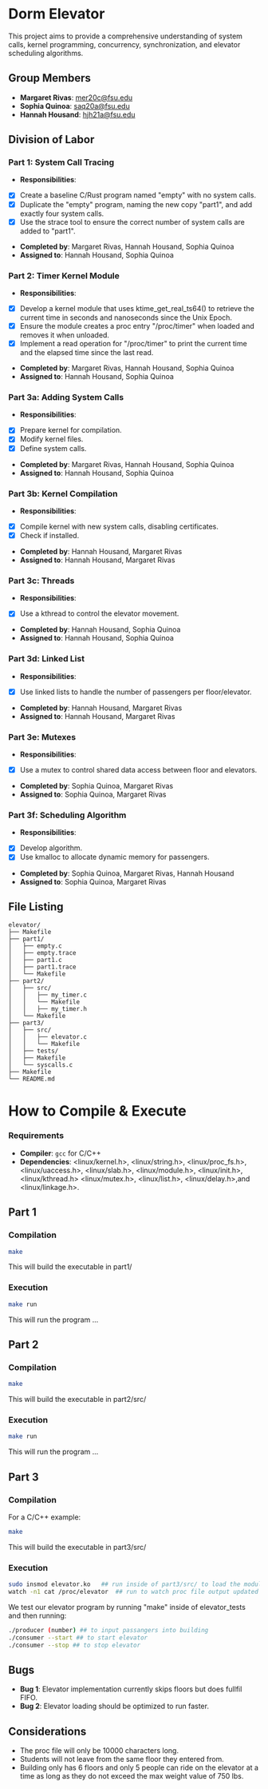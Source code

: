 # Dorm Elevator

This project aims to provide a comprehensive understanding of system calls, kernel programming, concurrency, synchronization, and elevator scheduling algorithms. 

## Group Members
- **Margaret Rivas**: mer20c@fsu.edu
- **Sophia Quinoa**: saq20a@fsu.edu
- **Hannah Housand**: hjh21a@fsu.edu

## Division of Labor

### Part 1: System Call Tracing
- **Responsibilities**:
- [X] Create a baseline C/Rust program named "empty" with no system calls.
- [X] Duplicate the "empty" program, naming the new copy "part1", and add exactly four system calls.
- [X] Use the strace tool to ensure the correct number of system calls are added to "part1".
- **Completed by**: Margaret Rivas, Hannah Housand, Sophia Quinoa
- **Assigned to**: Hannah Housand, Sophia Quinoa


### Part 2: Timer Kernel Module
- **Responsibilities**:
- [X] Develop a kernel module that uses ktime_get_real_ts64() to retrieve the current time in seconds and nanoseconds since the Unix Epoch.
- [X] Ensure the module creates a proc entry "/proc/timer" when loaded and removes it when unloaded.
- [X] Implement a read operation for "/proc/timer" to print the current time and the elapsed time since the last read.
- **Completed by**: Margaret Rivas, Hannah Housand, Sophia Quinoa
- **Assigned to**: Hannah Housand, Sophia Quinoa

### Part 3a: Adding System Calls
- **Responsibilities**:
- [X] Prepare kernel for compilation.
- [X] Modify kernel files.
- [X] Define system calls.
- **Completed by**: Margaret Rivas, Hannah Housand, Sophia Quinoa
- **Assigned to**: Hannah Housand, Sophia Quinoa

### Part 3b: Kernel Compilation
- **Responsibilities**:
- [X] Compile kernel with new system calls, disabling certificates.
- [X] Check if installed.
- **Completed by**: Hannah Housand, Margaret Rivas
- **Assigned to**: Hannah Housand, Margaret Rivas


### Part 3c: Threads
- **Responsibilities**:
- [X] Use a kthread to control the elevator movement.
- **Completed by**: Hannah Housand, Sophia Quinoa
- **Assigned to**: Hannah Housand, Sophia Quinoa

### Part 3d: Linked List
- **Responsibilities**:
- [X] Use linked lists to handle the number of passengers per floor/elevator.
- **Completed by**: Hannah Housand, Margaret Rivas
- **Assigned to**: Hannah Housand, Margaret Rivas

### Part 3e: Mutexes
- **Responsibilities**:
- [X] Use a mutex to control shared data access between floor and elevators.
- **Completed by**: Sophia Quinoa, Margaret Rivas
- **Assigned to**: Sophia Quinoa, Margaret Rivas

### Part 3f: Scheduling Algorithm
- **Responsibilities**:
- [X] Develop algorithm.
- [X] Use kmalloc to allocate dynamic memory for passengers.
- **Completed by**: Sophia Quinoa, Margaret Rivas, Hannah Housand
- **Assigned to**: Sophia Quinoa, Margaret Rivas

## File Listing
```
elevator/
├── Makefile
├── part1/
│   ├── empty.c
│   ├── empty.trace
│   ├── part1.c
│   ├── part1.trace
│   └── Makefile
├── part2/
│   ├── src/
│   │   ├── my_timer.c
│   │   └── Makefile
│   │   ├── my_timer.h
│   └── Makefile
├── part3/
│   ├── src/
│   │   ├── elevator.c
│   │   └── Makefile
│   ├── tests/
│   ├── Makefile
│   └── syscalls.c
├── Makefile
└── README.md

```
# How to Compile & Execute

### Requirements
- **Compiler**: `gcc` for C/C++
- **Dependencies**: <linux/kernel.h>, <linux/string.h>, <linux/proc_fs.h>, <linux/uaccess.h>,  <linux/slab.h>, <linux/module.h>, <linux/init.h>, <linux/kthread.h>
  <linux/mutex.h>, <linux/list.h>, <linux/delay.h>,and <linux/linkage.h>.

## Part 1

### Compilation
```bash
make
```
This will build the executable in part1/
### Execution
```bash
make run
```
This will run the program ...

## Part 2

### Compilation
```bash
make
```
This will build the executable in part2/src/
### Execution
```bash
make run
```
This will run the program ...


## Part 3

### Compilation
For a C/C++ example:
```bash
make
```
This will build the executable in part3/src/
### Execution
```bash
sudo insmod elevator.ko   ## run inside of part3/src/ to load the module created by make
watch -n1 cat /proc/elevator  ## run to watch proc file output updated every 1 second
```
We test our elevator program by running "make" inside of elevator_tests and then running:
```bash
./producer (number) ## to input passangers into building
./consumer --start ## to start elevator
./consumer --stop ## to stop elevator
```

## Bugs
- **Bug 1**: Elevator implementation currently skips floors but does fullfil FIFO. 
- **Bug 2**: Elevator loading should be optimized to run faster.

## Considerations
- The proc file will only be 10000 characters long.
- Students will not leave from the same floor they entered from.
- Building only has 6 floors and only 5 people can ride on the elevator at a time as long as they do not exceed the max weight value of 750 lbs.

